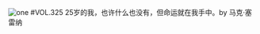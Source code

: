 ![one](http://image.wufazhuce.com/FrUT4ThucEYFSGqOnN1FBkCeVPeP)
#VOL.325
25岁的我，也许什么也没有，但命运就在我手中。by 马克·塞雷纳